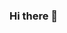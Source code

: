 ### Hi there 👋

<!--
**Caitlin405/Caitlin405** is a ✨ _special_ ✨ repository because its `README.md` (this file) appears on your GitHub profile.

Here are some ideas to get you started:

- 🔭 I’m currently working on nothing
- 🌱 I’m currently learning how to code
- 📫 How to reach me: email:caitlinp071@gmail.com
- 😄 Pronouns: any
- ⚡ Fun fact: nothing
-->
